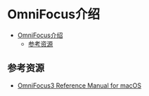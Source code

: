 # OmniFocus介绍

<!--ts-->
* [OmniFocus介绍](#omnifocus介绍)
   * [参考资源](#参考资源)

<!-- Created by https://github.com/ekalinin/github-markdown-toc -->
<!-- Added by: runner, at: Mon Aug 15 02:19:30 UTC 2022 -->

<!--te-->

## 参考资源

- [OmniFocus3 Reference Manual for macOS](https://support.omnigroup.com/documentation/omnifocus/mac/3.12/en/)